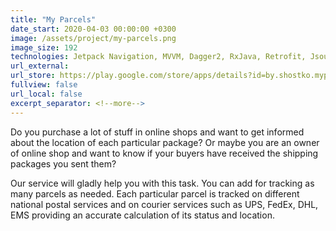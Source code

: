 ```yaml
---
title: "My Parcels"
date_start: 2020-04-03 00:00:00 +0300
image: /assets/project/my-parcels.png
image_size: 192
technologies: Jetpack Navigation, MVVM, Dagger2, RxJava, Retrofit, Jsoup
url_external: 
url_store: https://play.google.com/store/apps/details?id=by.shostko.myparcels
fullview: false
url_local: false
excerpt_separator: <!--more-->
---
```

Do you purchase a lot of stuff in online shops and want to get informed about the location of each particular package? Or maybe you are an owner of online shop and want to know if your buyers have received the shipping packages you sent them?

Our service will gladly help you with this task. You can add for tracking as many parcels as needed. Each particular parcel is tracked on different national postal services and on courier services such as UPS, FedEx, DHL, EMS providing an accurate calculation of its status and location.
